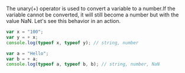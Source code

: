
  The unary(+) operator is used to convert a variable to a number.If the variable cannot be converted, it will still become a number but with the value NaN. Let's see this behavior in an action.

  ```javascript
  var x = "100";
  var y = + x;
  console.log(typeof x, typeof y); // string, number

  var a = "Hello";
  var b = + a;
  console.log(typeof a, typeof b, b); // string, number, NaN
  ```

